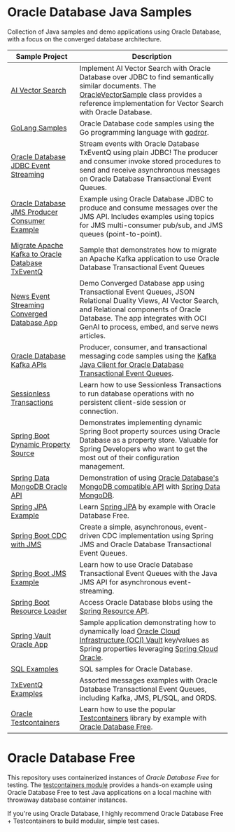 # Oracle Database Java Samples

Collection of Java samples and demo applications using Oracle Database, with a focus on the converged database architecture.

| Sample Project                                                                         | Description                                                                                                                                                                                                                                                                            |
|----------------------------------------------------------------------------------------|----------------------------------------------------------------------------------------------------------------------------------------------------------------------------------------------------------------------------------------------------------------------------------------|
| [AI Vector Search](./ai-vector-search/README.md)                                       | Implement AI Vector Search with Oracle Database over JDBC to find semantically similar documents. The [OracleVectorSample](./ai-vector-search/src/main/java/com/example/OracleVectorSample.java) class provides a reference implementation for Vector Search with Oracle Database.     |
| [GoLang Samples](./golang)                                                             | Oracle Database code samples using the Go programming language with [godror](https://github.com/godror/godror).                                                                                                                                                                        |
| [Oracle Database JDBC Event Streaming](./jdbc-event-streaming/README.md)               | Stream events with Oracle Database TxEventQ using plain JDBC! The producer and consumer invoke stored procedures to send and receive asynchronous messages on Oracle Database Transactional Event Queues.                                                                              |
| [Oracle Database JMS Producer Consumer Example](./jms-producer-consumer/README.md)     | Example using  Oracle Database JDBC to produce and consume messages over the JMS API. Includes examples using topics for JMS multi-consumer pub/sub, and JMS queues (point-to-point).                                                                                                  |
| [Migrate Apache Kafka to Oracle Database TxEventQ](./migrate-kafka-to-oracle)          | Sample that demonstrates how to migrate an Apache Kafka application to use Oracle Database Transactional Event Queues                                                                                                                                                                  |
| [News Event Streaming Converged Database App](./news-event-streaming/README.md)        | Demo Converged Database app using Transactional Event Queues, JSON Relational Duality Views, AI Vector Search, and Relational components of Oracle Database. The app integrates with OCI GenAI to process, embed, and serve news articles.                                             |
| [Oracle Database Kafka APIs](./oracle-database-kafka-apis/README.md)                   | Producer, consumer, and transactional messaging code samples using the [Kafka Java Client for Oracle Database Transactional Event Queues](https://github.com/oracle/okafka).                                                                                                           |
| [Sessionless Transactions](./sessionless-transactions)                                 | Learn how to use Sessionless Transactions to run database operations with no persistent client-side session or connection.                                                                                                                                                             |
| [Spring Boot Dynamic Property Source](./spring-boot-dynamic-property-source/README.md) | Demonstrates implementing dynamic Spring Boot property sources using Oracle Database as a property store. Valuable for Spring Developers who want to get the most out of their configuration management.                                                                               |
| [Spring Data MongoDB Oracle API](./spring-data-mongodb-oracle-api)                     | Demonstration of using [Oracle Database's MongoDB compatible API](https://docs.oracle.com/en/database/oracle/mongodb-api/) with [Spring Data MongoDB](https://spring.io/projects/spring-data-mongodb).                                                                                 |
| [Spring JPA Example](./spring-jpa/README.md)                                           | Learn [Spring JPA](https://spring.io/projects/spring-data-jpa) by example with Oracle Database Free.                                                                                                                                                                                   |
| [Spring Boot CDC with JMS](./spring-boot-cdc/README.md)                                | Create a simple, asynchronous, event-driven CDC implementation using Spring JMS and Oracle Database Transactional Event Queues.                                                                                                                                                        |
| [Spring Boot JMS Example](./spring-boot-jms-example/README.md)                         | Learn how to use Oracle Database Transactional Event Queues with the Java JMS API for asynchronous event-streaming.                                                                                                                                                                    |
| [Spring Boot Resource Loader](./spring-resource-sample/README.md)                      | Access Oracle Database blobs using the [Spring Resource API](https://docs.spring.io/spring-framework/reference/core/resources.html).                                                                                                                                                   |
| [Spring Vault Oracle App](./spring-vault-oracle-app/README.md)                         | Sample application demonstrating how to dynamically load [Oracle Cloud Infrastructure (OCI) Vault](https://docs.oracle.com/en-us/iaas/Content/KeyManagement/home.htm) key/values as Spring properties leveraging [Spring Cloud Oracle](https://github.com/oracle/spring-cloud-oracle). |
| [SQL Examples](./sql/README.md)                                                        | SQL samples for Oracle Database.                                                                                                                                                                                                                                                       |
| [TxEventQ Examples](./txeventq-examples)                                               | Assorted messages examples with Oracle Database Transactional Event Queues, including Kafka, JMS, PL/SQL, and ORDS.                                                                                                                                                                    |
| [Oracle Testcontainers](./testcontainers/README.md)                                    | Learn how to use the popular [Testcontainers](https://testcontainers.com/) library by example with [Oracle Database Free](https://medium.com/@anders.swanson.93/oracle-database-23ai-free-11abf827ab37).                                                                               |

# Oracle Database Free

This repository uses containerized instances of *Oracle Database Free* for testing. The [testcontainers module](./testcontainers) provides a hands-on example using Oracle Database Free to test Java applications on a local machine with throwaway database container instances.

If you're using Oracle Database, I highly recommend Oracle Database Free + Testcontainers to build modular, simple test cases.
